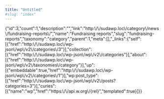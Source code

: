 ```yaml
---
title: "Untitled"
#slug: "index"
---
```


{"id":3,"count":1,"description":"","link":"http:\\/\\/sudawp.loc\\/category\\/news\\/fundraising-reports\\/","name":"Fundraising reports","slug":"fundraising-reports","taxonomy":"category","parent":1,"meta":\[\],"\_links":{"self":\[{"href":"http:\\/\\/sudawp.loc\\/wp-json\\/wp\\/v2\\/categories\\/3"}\],"collection":\[{"href":"http:\\/\\/sudawp.loc\\/wp-json\\/wp\\/v2\\/categories"}\],"about":\[{"href":"http:\\/\\/sudawp.loc\\/wp-json\\/wp\\/v2\\/taxonomies\\/category"}\],"up":\[{"embeddable":true,"href":"http:\\/\\/sudawp.loc\\/wp-json\\/wp\\/v2\\/categories\\/1"}\],"wp:post\_type":\[{"href":"http:\\/\\/sudawp.loc\\/wp-json\\/wp\\/v2\\/posts?categories=3"}\],"curies":\[{"name":"wp","href":"https:\\/\\/api.w.org\\/{rel}","templated":true}\]}}